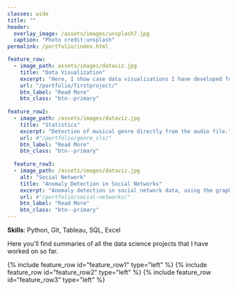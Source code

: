 ```yaml
---
classes: wide
title: ""
header:
  overlay_image: /assets/images/unsplash7.jpg
  caption: "Photo credit:unsplash"
permalink: /portfolio/index.html

feature_row:
  - image_path: assets/images/dataviz.jpg
    title: "Data Visualization"
    excerpt: "Here, I show case data visualizations I have developed for various projects"
    url: "/portfolio/firstproject/"
    btn_label: "Read More"
    btn_class: "btn--primary"	
    
feature_row2:    
  - image_path: /assets/images/dataviz.jpg
    title: "Statistics"
    excerpt: "Detection of musical genre directly from the audio file."
    url: #"/portfolio/genre_cls/"
    btn_label: "Read More"
    btn_class: "btn--primary"	
    
  feature_row3:  
  - image_path: /assets/images/dataviz.jpg
    alt: "Social Network"
    title: "Anomaly Detection in Social Networks"
    excerpt: "Anomaly detection in social network data, using the graph resistance."
    url: #"/portfolio/social-networks/"
    btn_label: "Read More"
    btn_class: "btn--primary"
---
```


**Skills**: Python, Git, Tableau, SQL, Excel

Here you'll find summaries of all the data science projects that I have worked on so far. 

{% include feature_row id="feature_row1" type="left" %}
{% include feature_row id="feature_row2" type="left" %}
{% include feature_row id="feature_row3" type="left" %}
